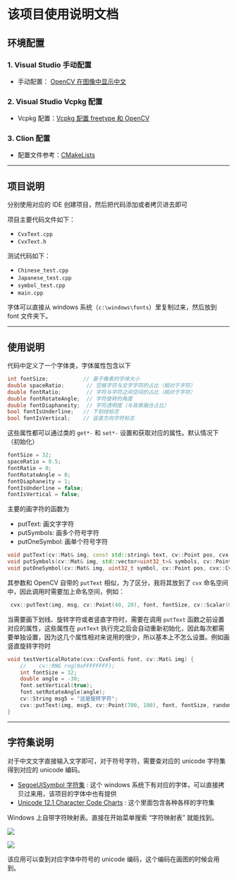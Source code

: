 # 该项目使用说明文档

## 环境配置

### 1. Visual Studio 手动配置

* 手动配置： [OpenCV 在图像中显示中文](https://github.com/busyboxs/freetype_opencv/blob/master/opencv_puttext_zh.md)

### 2. Visual Studio Vcpkg 配置

* Vcpkg 配置：[Vcpkg 配置 freetype 和 OpenCV](https://github.com/busyboxs/freetype_opencv/blob/master/opencv_visual_studio.md)

### 3. Clion 配置

* 配置文件参考：[CMakeLists](https://github.com/busyboxs/freetype_opencv/blob/master/opencv_puttext_zh/CMakelists.txt)

----

## 项目说明

分别使用对应的 IDE 创建项目，然后把代码添加或者拷贝进去即可

项目主要代码文件如下：

* `CvxText.cpp`
* `CvxText.h`

测试代码如下：

* `Chinese_test.cpp`
* `Japanese_test.cpp`
* `symbol_test.cpp`
* `main.cpp`

字体可以直接从 windows 系统（`c:\windows\fonts`）里复制过来，然后放到 font 文件夹下。

----

## 使用说明

代码中定义了一个字体类，字体属性包含以下

```cpp
int fontSize;           // 基于像素的字体大小
double spaceRatio;       // 空格字符与文字字符的占比（相对于字符）
double fontRatio;        // 字符与字符之间空间的占比（相对于字符）
double fontRotateAngle;  // 字符旋转的角度
double fontDiaphaneity;  // 字符透明度（与背景融合占比）
bool fontIsUnderline;   // 下划线标志
bool fontIsVertical;    // 竖直方向字符标志
```

这些属性都可以通过类的 `get*-` 和 `set*-` 设置和获取对应的属性。默认情况下（初始化）

```cpp
fontSize = 32;
spaceRatio = 0.5;
fontRatio = 0;
fontRotateAngle = 0;
fontDiaphaneity = 1;
fontIsUnderline = false;
fontIsVertical = false;
```

主要的画字符的函数为

* putText: 画文字字符
* putSymbols: 画多个符号字符
* putOneSymbol: 画单个符号字符

```cpp
void putText(cv::Mat& img, const std::string& text, cv::Point pos, cvx::CvxFont& fontFace, int fontSize, const cv::Scalar& color);
void putSymbols(cv::Mat& img, std::vector<uint32_t>& symbols, cv::Point pos, cvx::CvxFont& fontFace, int fontSize, const cv::Scalar& color);
void putOneSymbol(cv::Mat& img, uint32_t symbol, cv::Point pos, cvx::CvxFont& fontFace, int fontSize, const cv::Scalar &color);
```

其参数和 OpenCV 自带的 `putText` 相似，为了区分，我将其放到了 `cvx` 命名空间中，因此调用时需要加上命名空间，例如：

```cpp
 cvx::putText(img, msg, cv::Point(40, 20), font, fontSize, cv::Scalar(0, 255, 0));
```

当需要画下划线、旋转字符或者竖直字符时，需要在调用 `putText` 函数之前设置对应的属性，这些属性在 `putText` 执行完之后会自动重新初始化，因此每次都需要单独设置，因为这几个属性相对来说用的很少，所以基本上不怎么设置。例如画竖直旋转字符时

```cpp
void testVerticalRotate(cvx::CvxFont& font, cv::Mat& img) {
    //    cv::RNG rng(0xFFFFFFFF);
    int fontSize = 32;
    double angle = -30;
    font.setVertical(true);
    font.setRotateAngle(angle);
    cv::String msg5 = "这是旋转字符";
    cvx::putText(img, msg5, cv::Point(700, 100), font, fontSize, randomColor(rng));
}
```

----

## 字符集说明

对于中文文字直接输入文字即可，对于符号字符，需要查对应的 unicode 字符集得到对应的 unicode 编码。

* [SegoeUISymbol 字符集](http://www.kreativekorp.com/charset/font/SegoeUISymbol/) : 这个 windows 系统下有对应的字体，可以直接拷贝过来用，该项目的字体中也有提供
* [Unicode 12.1 Character Code Charts](http://www.unicode.org/charts/) : 这个里面包含各种各样的字符集

Windows 上自带字符映射表。直接在开始菜单搜索 “字符映射表” 就能找到。

![](images/table001.png)

![](images/table002.png)

该应用可以查到对应字体中符号的 unicode 编码，这个编码在画图的时候会用到。
